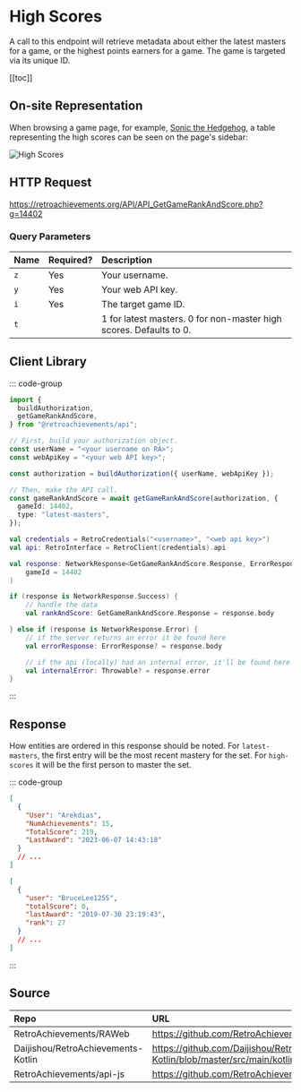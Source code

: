 <script setup>
import SampleRequest from '../components/SampleRequest.vue';
</script>

# High Scores

A call to this endpoint will retrieve metadata about either the latest masters for a game, or the highest points earners for a game. The game is targeted via its unique ID.

[[toc]]

## On-site Representation

When browsing a game page, for example, [Sonic the Hedgehog](https://retroachievements.org/game/1), a table representing the high scores can be seen on the page's sidebar:

![High Scores](/high-scores.png)

## HTTP Request

<SampleRequest httpVerb="GET">https://retroachievements.org/API/API_GetGameRankAndScore.php?g=14402</SampleRequest>

### Query Parameters

| Name | Required? | Description                                                        |
|:-----|:----------|:-------------------------------------------------------------------|
| `z`  | Yes       | Your username.                                                     |
| `y`  | Yes       | Your web API key.                                                  |
| `i`  | Yes       | The target game ID.                                                |
| `t`  |           | 1 for latest masters. 0 for non-master high scores. Defaults to 0. |

## Client Library

::: code-group

```ts [NodeJS]
import {
  buildAuthorization,
  getGameRankAndScore,
} from "@retroachievements/api";

// First, build your authorization object.
const userName = "<your username on RA>";
const webApiKey = "<your web API key>";

const authorization = buildAuthorization({ userName, webApiKey });

// Then, make the API call.
const gameRankAndScore = await getGameRankAndScore(authorization, {
  gameId: 14402,
  type: "latest-masters",
});
```

```kotlin [Kotlin]
val credentials = RetroCredentials("<username>", "<web api key>")
val api: RetroInterface = RetroClient(credentials).api

val response: NetworkResponse<GetGameRankAndScore.Response, ErrorResponse> = api.getGameRankAndScore(
    gameId = 14402
)

if (response is NetworkResponse.Success) {
    // handle the data
    val rankAndScore: GetGameRankAndScore.Response = response.body

} else if (response is NetworkResponse.Error) {
    // if the server returns an error it be found here
    val errorResponse: ErrorResponse? = response.body

    // if the api (locally) had an internal error, it'll be found here
    val internalError: Throwable? = response.error
}
```

:::

## Response

How entities are ordered in this response should be noted. For `latest-masters`, the first entry will be the most recent mastery for the set. For `high-scores` it will be the first person to master the set.

::: code-group

```json [HTTP Response]
[
  {
    "User": "Arekdias",
    "NumAchievements": 15,
    "TotalScore": 219,
    "LastAward": "2023-06-07 14:43:18"
  }
  // ...
]
```

```json [NodeJS]
[
  {
    "user": "BruceLee1255",
    "totalScore": 0,
    "lastAward": "2019-07-30 23:19:43",
    "rank": 27
  }
  // ...
]
```

:::

## Source

| Repo                               | URL                                                                                                                      |
|:-----------------------------------|:-------------------------------------------------------------------------------------------------------------------------|
| RetroAchievements/RAWeb            | https://github.com/RetroAchievements/RAWeb/blob/master/public/API/API_GetGameRankAndScore.php                            |
| Daijishou/RetroAchievements-Kotlin | https://github.com/Daijishou/RetroAchievements-Kotlin/blob/master/src/main/kotlin/retroachivements/api/RetroInterface.kt |
| RetroAchievements/api-js           | https://github.com/RetroAchievements/api-js/blob/main/src/game/getGameRankAndScore.ts                                    |
